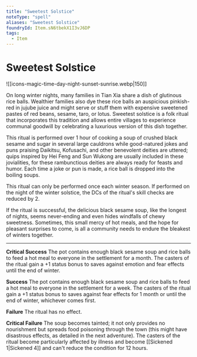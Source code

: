 ```yaml
---
title: "Sweetest Solstice"
noteType: "spell"
aliases: "Sweetest Solstice"
foundryId: Item.sN6tbekX1I3vJ6DP
tags:
  - Item
---
```


# Sweetest Solstice
![[icons-magic-time-day-night-sunset-sunrise.webp|150]]

On long winter nights, many families in Tian Xia share a dish of glutinous rice balls. Wealthier families also dye these rice balls an auspicious pinkish-red in jujube juice and might serve or stuff them with expensive sweetened pastes of red beans, sesame, taro, or lotus. Sweetest solstice is a folk ritual that incorporates this tradition and allows entire villages to experience communal goodwill by celebrating a luxurious version of this dish together.

This ritual is performed over 1 hour of cooking a soup of crushed black sesame and sugar in several large cauldrons while good-natured jokes and puns praising Daikitsu, Kofusachi, and other benevolent deities are uttered; quips inspired by Hei Feng and Sun Wukong are usually included in these jovialities, for these rambunctious deities are always ready for feasts and humor. Each time a joke or pun is made, a rice ball is dropped into the boiling soups.

This ritual can only be performed once each winter season. If performed on the night of the winter solstice, the DCs of the ritual's skill checks are reduced by 2.

If the ritual is successful, the delicious black sesame soup, like the longest of nights, seems never-ending and even hides windfalls of chewy sweetness. Sometimes, this small mercy of hot meals, and the hope for pleasant surprises to come, is all a community needs to endure the bleakest of winters together.

* * *

**Critical Success** The pot contains enough black sesame soup and rice balls to feed a hot meal to everyone in the settlement for a month. The casters of the ritual gain a +1 status bonus to saves against emotion and fear effects until the end of winter.

**Success** The pot contains enough black sesame soup and rice balls to feed a hot meal to everyone in the settlement for a week. The casters of the ritual gain a +1 status bonus to saves against fear effects for 1 month or until the end of winter, whichever comes first.

**Failure** The ritual has no effect.

**Critical Failure** The soup becomes tainted; it not only provides no nourishment but spreads food poisoning through the town (this might have disastrous effects, as detailed in the next adventure). The casters of the ritual become particularly affected by illness and become [[Sickened 1|Sickened 4]] and can't reduce the condition for 12 hours.

